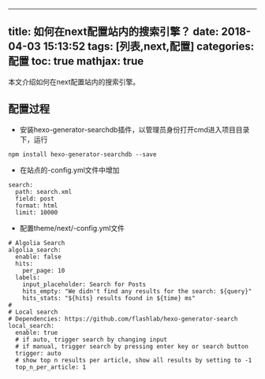 
---
title: 如何在next配置站内的搜索引擎？
date: 2018-04-03 15:13:52
tags: [列表,next,配置]
categories: 配置
toc: true
mathjax: true
---
本文介绍如何在next配置站内的搜索引擎。
<!-- more -->

## 配置过程
- 安装hexo-generator-searchdb插件，以管理员身份打开cmd进入项目目录下，运行
```
npm install hexo-generator-searchdb --save
```
- 在站点的-config.yml文件中增加
```
search:
  path: search.xml
  field: post
  format: html
  limit: 10000
```
- 配置theme/next/-config.yml文件
```
# Algolia Search
algolia_search:
  enable: false
  hits:
    per_page: 10
  labels:
    input_placeholder: Search for Posts
    hits_empty: "We didn't find any results for the search: ${query}"
    hits_stats: "${hits} results found in ${time} ms"
#
# Local search
# Dependencies: https://github.com/flashlab/hexo-generator-search
local_search:
  enable: true
  # if auto, trigger search by changing input
  # if manual, trigger search by pressing enter key or search button
  trigger: auto
  # show top n results per article, show all results by setting to -1
  top_n_per_article: 1
```
